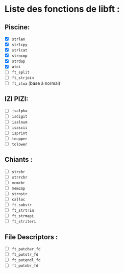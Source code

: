# Liste des fonctions de libft :

## Piscine:
- [x] `strlen`
- [x] `strlcpy`
- [x] `strlcat`
- [x] `strncmp`
- [x] `strdup`
- [x] `atoi`
- [ ] `ft_split`
- [ ] `ft_strjoin`
- [ ] `ft_itoa` (base à normal)

## IZI PIZI:
- [ ] `isalpha`
- [ ] `isdigit`
- [ ] `isalnum`
- [ ] `isascii`
- [ ] `isprint`
- [ ] `toupper`
- [ ] `tolower`

## Chiants :
- [ ] `strchr`
- [ ] `strrchr`
- [ ] `memchr`
- [ ] `memcmp`
- [ ] `strnstr`
- [ ] `calloc`
- [ ] `ft_substr`
- [ ] `ft_strtrim`
- [ ] `ft_strmapi`
- [ ] `ft_striteri`

## File Descriptors :
- [ ] `ft_putchar_fd`
- [ ] `ft_putstr_fd`
- [ ] `ft_putendl_fd`
- [ ] `ft_putnbr_fd`

